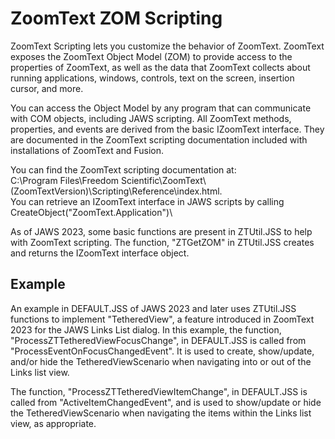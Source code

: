 # ZoomText ZOM Scripting

ZoomText Scripting lets you customize the behavior of ZoomText. ZoomText
exposes the ZoomText Object Model (ZOM) to provide access to the
properties of ZoomText, as well as the data that ZoomText collects about
running applications, windows, controls, text on the screen, insertion
cursor, and more.

You can access the Object Model by any program that can communicate with
COM objects, including JAWS scripting. All ZoomText methods, properties,
and events are derived from the basic IZoomText interface. They are
documented in the ZoomText scripting documentation included with
installations of ZoomText and Fusion.

You can find the ZoomText scripting documentation at:\
C:\\Program Files\\Freedom
Scientific\\ZoomText\\(ZoomTextVersion)\\Scripting\\Reference\\index.html.\
You can retrieve an IZoomText interface in JAWS scripts by calling\
CreateObject(\"ZoomText.Application\")\

As of JAWS 2023, some basic functions are present in ZTUtil.JSS to help
with ZoomText scripting. The function, \"ZTGetZOM\" in ZTUtil.JSS
creates and returns the IZoomText interface object.

## Example

An example in DEFAULT.JSS of JAWS 2023 and later uses ZTUtil.JSS
functions to implement \"TetheredView\", a feature introduced in
ZoomText 2023 for the JAWS Links List dialog. In this example, the
function, \"ProcessZTTetheredViewFocusChange\", in DEFAULT.JSS is called
from \"ProcessEventOnFocusChangedEvent\". It is used to create,
show/update, and/or hide the TetheredViewScenario when navigating into
or out of the Links list view.

The function, \"ProcessZTTetheredViewItemChange\", in DEFAULT.JSS is
called from \"ActiveItemChangedEvent\", and is used to show/update or
hide the TetheredViewScenario when navigating the items within the Links
list view, as appropriate.

